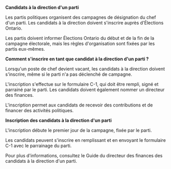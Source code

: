 ﻿**Candidats à la direction d'un parti**

Les partis politiques organisent des campagnes de désignation du chef d'un parti. Les candidats à la direction doivent s'inscrire auprès d'Élections Ontario.

Les partis doivent informer Élections Ontario du début et de la fin de la campagne électorale, mais les règles d'organisation sont fixées par les partis eux-mêmes.

**Comment s'inscrire en tant que candidat à la direction d'un parti ?**

Lorsqu'un poste de chef devient vacant, les candidats à la direction doivent s'inscrire, même si le parti n'a pas déclenché de campagne.

L'inscription s'effectue sur le formulaire C-1, qui doit être rempli, signé et parrainé par le parti. Les candidats doivent également nommer un directeur des finances.

L'inscription permet aux candidats de recevoir des contributions et de financer des activités politiques.

**Inscription des candidats à la direction d'un parti**

L'inscription débute le premier jour de la campagne, fixée par le parti.

Les candidats peuvent s'inscrire en remplissant et en envoyant le formulaire C-1 avec le parrainage du parti.

Pour plus d'informations, consultez le Guide du directeur des finances des candidats à la direction d'un parti.
